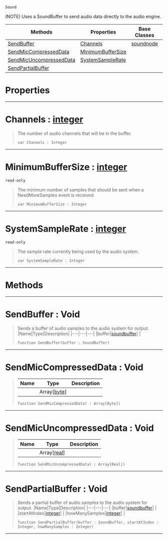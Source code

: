  `Sound`

(NOTE) Uses a SoundBuffer to send audio data directly to the audio engine.

|Methods|Properties|Base Classes|Derived Classes|
|---|---|---|---|
|[ SendBuffer](https://github.com/zeroengineteam/ZeroDocs/code_reference/class_reference/customaudionode.markdown#sendbuffer-void)|[ Channels](https://github.com/zeroengineteam/ZeroDocs/code_reference/class_reference/customaudionode.markdown#channels-zero-engine-doc)|[soundnode](https://github.com/zeroengineteam/ZeroDocs/code_reference/class_reference/soundnode.markdown)| |
|[ SendMicCompressedData](https://github.com/zeroengineteam/ZeroDocs/code_reference/class_reference/customaudionode.markdown#sendmiccompresseddata-vo)|[ MinimumBufferSize](https://github.com/zeroengineteam/ZeroDocs/code_reference/class_reference/customaudionode.markdown#minimumbuffersize-zero-e)| | |
|[ SendMicUncompressedData](https://github.com/zeroengineteam/ZeroDocs/code_reference/class_reference/customaudionode.markdown#sendmicuncompresseddata)|[ SystemSampleRate](https://github.com/zeroengineteam/ZeroDocs/code_reference/class_reference/customaudionode.markdown#systemsamplerate-zero-en)| | |
|[ SendPartialBuffer](https://github.com/zeroengineteam/ZeroDocs/code_reference/class_reference/customaudionode.markdown#sendpartialbuffer-void)| | | |


 #  Properties


---  
 #  Channels : [integer](https://github.com/zeroengineteam/ZeroDocs/code_reference/zilch_base_types/integer.markdown)

> The number of audio channels that will be in the buffer.
> ``` lang=cpp, name=Zilch
> var Channels : Integer


---  
 #  MinimumBufferSize : [integer](https://github.com/zeroengineteam/ZeroDocs/code_reference/zilch_base_types/integer.markdown)

 `read-only`

> The minimum number of samples that should be sent when a NeedMoreSamples event is received.
> ``` lang=cpp, name=Zilch
> var MinimumBufferSize : Integer


---  
 #  SystemSampleRate : [integer](https://github.com/zeroengineteam/ZeroDocs/code_reference/zilch_base_types/integer.markdown)

 `read-only`

> The sample rate currently being used by the audio system.
> ``` lang=cpp, name=Zilch
> var SystemSampleRate : Integer


---  
 #  Methods


---  
 #  SendBuffer : Void

> Sends a buffer of audio samples to the audio system for output.
> |Name|Type|Description|
> |---|---|---|
> |buffer|[soundbuffer](https://github.com/zeroengineteam/ZeroDocs/code_reference/class_reference/soundbuffer.markdown)| |
> ``` lang=cpp, name=Zilch
> function SendBuffer(buffer : SoundBuffer)
> ``` 


---  
 #  SendMicCompressedData : Void

> 
> |Name|Type|Description|
> |---|---|---|
> ||Array[[byte](https://github.com/zeroengineteam/ZeroDocs/code_reference/zilch_base_types/byte.markdown)]| |
> ``` lang=cpp, name=Zilch
> function SendMicCompressedData( : Array[Byte])
> ``` 


---  
 #  SendMicUncompressedData : Void

> 
> |Name|Type|Description|
> |---|---|---|
> ||Array[[real](https://github.com/zeroengineteam/ZeroDocs/code_reference/zilch_base_types/real.markdown)]| |
> ``` lang=cpp, name=Zilch
> function SendMicUncompressedData( : Array[Real])
> ``` 


---  
 #  SendPartialBuffer : Void

> Sends a partial buffer of audio samples to the audio system for output.
> |Name|Type|Description|
> |---|---|---|
> |buffer|[soundbuffer](https://github.com/zeroengineteam/ZeroDocs/code_reference/class_reference/soundbuffer.markdown)| |
> |startAtIndex|[integer](https://github.com/zeroengineteam/ZeroDocs/code_reference/zilch_base_types/integer.markdown)| |
> |howManySamples|[integer](https://github.com/zeroengineteam/ZeroDocs/code_reference/zilch_base_types/integer.markdown)| |
> ``` lang=cpp, name=Zilch
> function SendPartialBuffer(buffer : SoundBuffer, startAtIndex : Integer, howManySamples : Integer)
> ``` 


---  
 

 